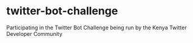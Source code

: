 # twitter-bot-challenge
Participating in the Twitter Bot Challenge being run by the Kenya Twitter Developer Community
